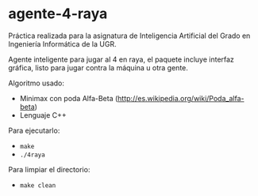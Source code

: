 # agente-4-raya
Práctica realizada para la asignatura de Inteligencia Artificial del Grado en Ingeniería Informática de la UGR.

Agente inteligente para jugar al 4 en raya, el paquete incluye interfaz gráfica, listo para jugar contra la máquina u otra gente.

Algoritmo usado:
* Minimax con poda Alfa-Beta (http://es.wikipedia.org/wiki/Poda_alfa-beta)
* Lenguaje C++

Para ejecutarlo:
* `make`
* `./4raya`

Para limpiar el directorio:
* `make clean`


